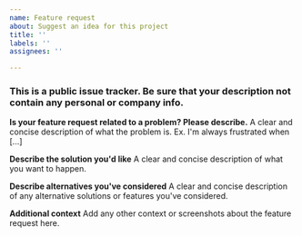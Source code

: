 ```yaml
---
name: Feature request
about: Suggest an idea for this project
title: ''
labels: ''
assignees: ''

---
```

### This is a public issue tracker. Be sure that your description not contain any personal or company info.


**Is your feature request related to a problem? Please describe.**
A clear and concise description of what the problem is. Ex. I'm always frustrated when [...]

**Describe the solution you'd like**
A clear and concise description of what you want to happen.

**Describe alternatives you've considered**
A clear and concise description of any alternative solutions or features you've considered.

**Additional context**
Add any other context or screenshots about the feature request here.
